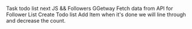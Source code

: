  Task todo list next JS && Followers GGetway
 Fetch data from API for Follower List 
 Create Todo list 
 Add Item when it's done we will line through and decrease the count. 
